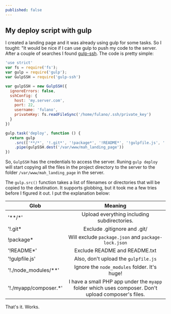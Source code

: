 ```yaml
---
published: false
---
```

## My deploy script with gulp

I created a landing page and it was already using gulp for some tasks. So I tought: "It would be nice if I can use gulp to push my code to the server. After a couple of searches I found [gulp-ssh](https://www.npmjs.com/package/gulp-ssh). The code is pretty simple:

```js
'use strict'
var fs = require('fs');
var gulp = require('gulp');
var GulpSSH = require('gulp-ssh')

var gulpSSH = new GulpSSH({
  ignoreErrors: false,
  sshConfig: {
    host: 'my.server.com',
    port: 22,
    username: 'fulano',
    privateKey: fs.readFileSync('/home/fulano/.ssh/private_key')
  }
})

gulp.task('deploy', function () {
  return gulp
    .src(['**/*', '!.git*', '!package*', '!README*', '!gulpfile.js', '!./node_modules/**', '!./contact/composer.*'])
    .pipe(gulpSSH.dest('/var/www/mah_landing_page'))
})
```

So, `GulpSSH` has the credentials to access the server. Runing `gulp deploy` will start copying all the files in the project directory to the server to the folder `/var/www/mah_landing_page` in the server.

The `gulp.src()` function takes a list of filenames or directories that will be copied to the destination. It supports globbing, but it took me a few tries before I figured it out. I put the explanation below:

| Glob                  |                                               Meaning                                               |
|-----------------------|:---------------------------------------------------------------------------------------------------:|
| '**/*'                |  Upload everything including subdirectories.                                                        |
|  '!.git*              | Exclude .gitignore and .git/                                                                        |
|  !package*            | Will exclude `package.json` and `package-lock.json`                                                 |
| '!README*'            | Exclude README and README.txt                                                                       |
| '!gulpfile.js'        | Also, don't upload the `gulpfile.js`                                                                |
| '!./node_modules/**'  | Ignore the `node_modules` folder. It's huge!                                                        |
| '!./myapp/composer.*' | I have a small PHP app under the `myapp` folder which uses composer. Don't upload composer's files. |

That's it. Works.

